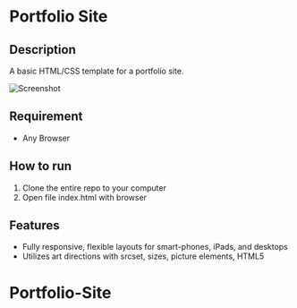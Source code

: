 # Portfolio Site

## Description

A basic HTML/CSS template for a portfolio site.

![Screenshot](http://i.imgur.com/lL86Pot.png)

## Requirement

* Any Browser

## How to run

1. Clone the entire repo to your computer
2. Open file index.html with browser

## Features

* Fully responsive, flexible layouts for smart-phones, iPads, and desktops
* Utilizes art directions with srcset, sizes, picture elements, HTML5
# Portfolio-Site
